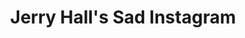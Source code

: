 ---
collection_archive: false
collection_awards: []
collection_category:
  - Lifestyle
  - Conceptual
  - Humor
  - Portraits
  - Color
collection_content: 
collection_cover: https://d1sf55qlb7p6hz.cloudfront.net/jerry-2.jpg
collection_description: >-
  A new personal project that comments on the perception of power and social
  media by juxtaposing notable famous people from the past.
collection_description_alignment: center
collection_exhibition: []
collection_filter: 
collection_hidden: true
collection_meta: Preview of a Work in Progress
collection_press: []
collection_preview:
  - https://d1sf55qlb7p6hz.cloudfront.net/jerry-cover-1.jpg
  - https://d1sf55qlb7p6hz.cloudfront.net/jerry-cover-2.jpg
  - https://d1sf55qlb7p6hz.cloudfront.net/jerry-cover-3.jpg
  - https://d1sf55qlb7p6hz.cloudfront.net/jerry-cover-4.jpg
cover_image: 
date: 
hide_footer: true 
logo: 
navigation_theme: white
slug: Jerry-Halls-Sad-Instagram
theme_color: "#E9DED1"
theme_color_all_works: "#FFBF6A"
title: Jerry Hall's Sad Instagram
collection_blocks:
  - _bookshop_name: collections/media-row-start
    row_alignment: between
  - _bookshop_name: collections/media-element 
    color: "#F3E3E3"
    image:  https://d1sf55qlb7p6hz.cloudfront.net/jerry-1.jpg
    margin_left: '5'
    margin_right: '0'
    margin_y: '100'
    width: '30'
  - _bookshop_name: collections/media-element 
    color: "#F9EBB7"
    image:  https://d1sf55qlb7p6hz.cloudfront.net/jerry-2.jpg
    margin_left: '5'
    margin_right: '5'
    margin_y: '500'
    width: '50'
  - _bookshop_name: collections/media-row
    row_alignment: between
  - _bookshop_name: collections/media-element 
    color: "#F6E2CF"
    image:  https://d1sf55qlb7p6hz.cloudfront.net/jerry-5.jpg
    margin_left: '10'
    margin_right: '0'
    margin_y: '200'
    width: '40'
  - _bookshop_name: collections/media-element 
    color: "#E5F3F2"
    image:  https://d1sf55qlb7p6hz.cloudfront.net/jerry-6.jpg
    margin_left: '0'
    margin_right: '15'
    margin_y: '500'
    width: '30'
  - _bookshop_name: collections/media-row
    row_alignment: between
  - _bookshop_name: collections/media-element 
    color: "#FADCC1"
    image:  https://d1sf55qlb7p6hz.cloudfront.net/jerry-3.jpg
    margin_left: '30'
    margin_right: '35'
    margin_y: '400'
    width: '33'
  - _bookshop_name: collections/media-row
    row_alignment: between
  - _bookshop_name: collections/media-element 
    color: "#FEEEC7"
    image:  https://d1sf55qlb7p6hz.cloudfront.net/jerry-4.jpg
    margin_left: '15'
    margin_right: '15'
    margin_y: '100'
    width: '70'
  - _bookshop_name: collections/media-row-end
---